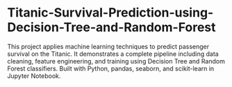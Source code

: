 # Titanic-Survival-Prediction-using-Decision-Tree-and-Random-Forest
This project applies machine learning techniques to predict passenger survival on the Titanic. It demonstrates a complete pipeline including data cleaning, feature engineering, and training using Decision Tree and Random Forest classifiers. Built with Python, pandas, seaborn, and scikit-learn in Jupyter Notebook.
